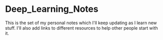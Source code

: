 # Deep_Learning_Notes
This is the set of my personal notes which I'll keep updating as I learn new stuff.
I'll also add links to different resources to help other people start with it.
